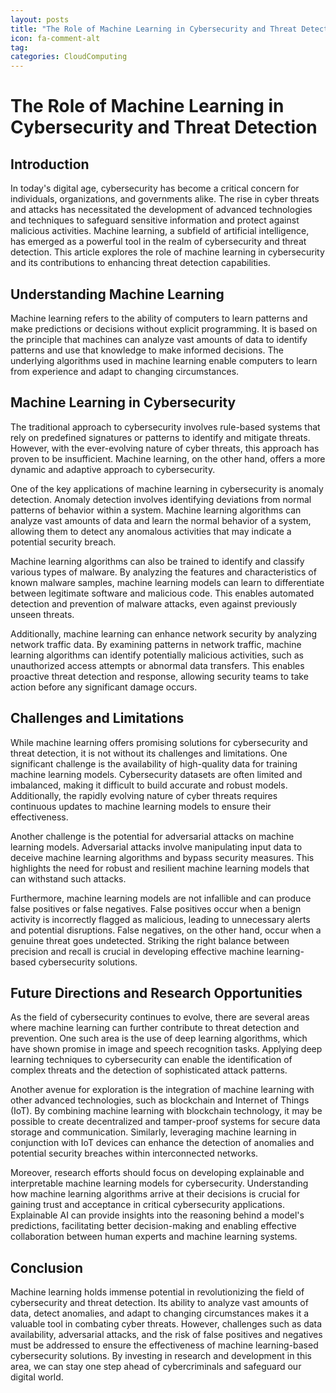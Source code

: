 ```yaml
---
layout: posts
title: "The Role of Machine Learning in Cybersecurity and Threat Detection"
icon: fa-comment-alt
tag:      
categories: CloudComputing
---
```



# The Role of Machine Learning in Cybersecurity and Threat Detection

## Introduction

In today's digital age, cybersecurity has become a critical concern for individuals, organizations, and governments alike. The rise in cyber threats and attacks has necessitated the development of advanced technologies and techniques to safeguard sensitive information and protect against malicious activities. Machine learning, a subfield of artificial intelligence, has emerged as a powerful tool in the realm of cybersecurity and threat detection. This article explores the role of machine learning in cybersecurity and its contributions to enhancing threat detection capabilities.

## Understanding Machine Learning

Machine learning refers to the ability of computers to learn patterns and make predictions or decisions without explicit programming. It is based on the principle that machines can analyze vast amounts of data to identify patterns and use that knowledge to make informed decisions. The underlying algorithms used in machine learning enable computers to learn from experience and adapt to changing circumstances.

## Machine Learning in Cybersecurity

The traditional approach to cybersecurity involves rule-based systems that rely on predefined signatures or patterns to identify and mitigate threats. However, with the ever-evolving nature of cyber threats, this approach has proven to be insufficient. Machine learning, on the other hand, offers a more dynamic and adaptive approach to cybersecurity.

One of the key applications of machine learning in cybersecurity is anomaly detection. Anomaly detection involves identifying deviations from normal patterns of behavior within a system. Machine learning algorithms can analyze vast amounts of data and learn the normal behavior of a system, allowing them to detect any anomalous activities that may indicate a potential security breach.

Machine learning algorithms can also be trained to identify and classify various types of malware. By analyzing the features and characteristics of known malware samples, machine learning models can learn to differentiate between legitimate software and malicious code. This enables automated detection and prevention of malware attacks, even against previously unseen threats.

Additionally, machine learning can enhance network security by analyzing network traffic data. By examining patterns in network traffic, machine learning algorithms can identify potentially malicious activities, such as unauthorized access attempts or abnormal data transfers. This enables proactive threat detection and response, allowing security teams to take action before any significant damage occurs.

## Challenges and Limitations

While machine learning offers promising solutions for cybersecurity and threat detection, it is not without its challenges and limitations. One significant challenge is the availability of high-quality data for training machine learning models. Cybersecurity datasets are often limited and imbalanced, making it difficult to build accurate and robust models. Additionally, the rapidly evolving nature of cyber threats requires continuous updates to machine learning models to ensure their effectiveness.

Another challenge is the potential for adversarial attacks on machine learning models. Adversarial attacks involve manipulating input data to deceive machine learning algorithms and bypass security measures. This highlights the need for robust and resilient machine learning models that can withstand such attacks.

Furthermore, machine learning models are not infallible and can produce false positives or false negatives. False positives occur when a benign activity is incorrectly flagged as malicious, leading to unnecessary alerts and potential disruptions. False negatives, on the other hand, occur when a genuine threat goes undetected. Striking the right balance between precision and recall is crucial in developing effective machine learning-based cybersecurity solutions.

## Future Directions and Research Opportunities

As the field of cybersecurity continues to evolve, there are several areas where machine learning can further contribute to threat detection and prevention. One such area is the use of deep learning algorithms, which have shown promise in image and speech recognition tasks. Applying deep learning techniques to cybersecurity can enable the identification of complex threats and the detection of sophisticated attack patterns.

Another avenue for exploration is the integration of machine learning with other advanced technologies, such as blockchain and Internet of Things (IoT). By combining machine learning with blockchain technology, it may be possible to create decentralized and tamper-proof systems for secure data storage and communication. Similarly, leveraging machine learning in conjunction with IoT devices can enhance the detection of anomalies and potential security breaches within interconnected networks.

Moreover, research efforts should focus on developing explainable and interpretable machine learning models for cybersecurity. Understanding how machine learning algorithms arrive at their decisions is crucial for gaining trust and acceptance in critical cybersecurity applications. Explainable AI can provide insights into the reasoning behind a model's predictions, facilitating better decision-making and enabling effective collaboration between human experts and machine learning systems.

## Conclusion

Machine learning holds immense potential in revolutionizing the field of cybersecurity and threat detection. Its ability to analyze vast amounts of data, detect anomalies, and adapt to changing circumstances makes it a valuable tool in combating cyber threats. However, challenges such as data availability, adversarial attacks, and the risk of false positives and negatives must be addressed to ensure the effectiveness of machine learning-based cybersecurity solutions. By investing in research and development in this area, we can stay one step ahead of cybercriminals and safeguard our digital world.